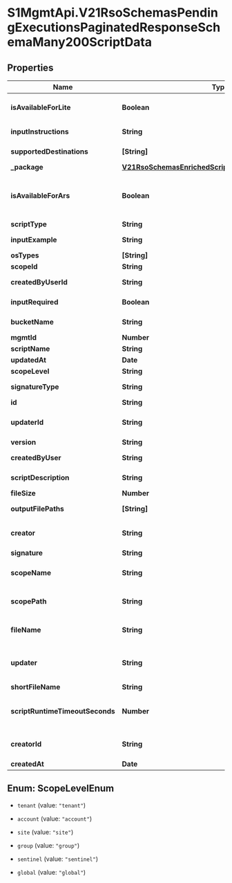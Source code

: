 # S1MgmtApi.V21RsoSchemasPendingExecutionsPaginatedResponseSchemaMany200ScriptData

## Properties
Name | Type | Description | Notes
------------ | ------------- | ------------- | -------------
**isAvailableForLite** | **Boolean** | Is the script runnable in Lite version | [optional] 
**inputInstructions** | **String** | Input instructions | 
**supportedDestinations** | **[String]** | Supported destinations | [optional] 
**_package** | [**V21RsoSchemasEnrichedScriptSchemaMany200Package**](V21RsoSchemasEnrichedScriptSchemaMany200Package.md) |  | [optional] 
**isAvailableForArs** | **Boolean** | Is the script runnable in Advanced Response Scripts | [optional] 
**scriptType** | **String** | Script type | 
**inputExample** | **String** | Input example | 
**osTypes** | **[String]** | OS types | 
**scopeId** | **String** | Scope ID | [optional] 
**createdByUserId** | **String** | Created by user id | 
**inputRequired** | **Boolean** | Is input required | 
**bucketName** | **String** | Bucket name | [optional] 
**mgmtId** | **Number** | Mgmt id | [optional] 
**scriptName** | **String** | Script name | 
**updatedAt** | **Date** | Updated at | [optional] 
**scopeLevel** | **String** | Scope level | [optional] 
**signatureType** | **String** | Signature type | [optional] 
**id** | **String** | Script ID | [optional] 
**updaterId** | **String** | Id of the updating user | [optional] 
**version** | **String** | Version | 
**createdByUser** | **String** | Created by user | [optional] 
**scriptDescription** | **String** | Script description | [optional] 
**fileSize** | **Number** | File size | [optional] 
**outputFilePaths** | **[String]** | Output file paths | [optional] 
**creator** | **String** | Name of the creating user | [optional] 
**signature** | **String** | Signature | [optional] 
**scopeName** | **String** | The scripts scope name | [optional] 
**scopePath** | **String** | The path of the scripts scope | [optional] 
**fileName** | **String** | File name with full path | [optional] 
**updater** | **String** | Name of the updating user | [optional] 
**shortFileName** | **String** | File name | [optional] 
**scriptRuntimeTimeoutSeconds** | **Number** | Script runtime timeout in seconds | [optional] 
**creatorId** | **String** | Id of the creating user | [optional] 
**createdAt** | **Date** | Created at | [optional] 


<a name="ScopeLevelEnum"></a>
## Enum: ScopeLevelEnum


* `tenant` (value: `"tenant"`)

* `account` (value: `"account"`)

* `site` (value: `"site"`)

* `group` (value: `"group"`)

* `sentinel` (value: `"sentinel"`)

* `global` (value: `"global"`)




